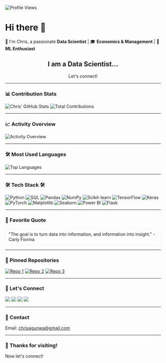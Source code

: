 ![Profile Views](https://komarev.com/ghpvc/?username=chrisagunwa&color=blue)

# Hi there 👋  
👋 I'm Chris, a passionate **Data Scientist** | 🎓 **Economics & Management** | 🤖 **ML Enthusiast**

<div align="center">
  <h2>I am a Data Scientist...</h2>
  <p>Let's connect!</p>
</div>

---

### 📊 Contribution Stats
![Chris' GitHub Stats](https://github-readme-stats.vercel.app/api?username=chrisagunwa&show_icons=true&theme=radical)
![Total Contributions](https://github-readme-stats.vercel.app/api?username=chrisagunwa&count_private=true&show_icons=true&theme=radical)

---

### 📈 Activity Overview
![Activity Overview](https://activity-graph.herokuapp.com/graph?username=chrisagunwa&theme=react-dark) <!-- Change link if necessary -->

---

### 🛠️ Most Used Languages
![Top Languages](https://github-readme-stats.vercel.app/api/top-langs/?username=chrisagunwa&layout=compact&theme=radical)

---

### 🛠️ Tech Stack 🛠️
![Python](https://img.shields.io/badge/Python-3776AB?style=flat&logo=python&logoColor=white)
![SQL](https://img.shields.io/badge/SQL-4479A1?style=flat&logo=postgresql&logoColor=white)
![Pandas](https://img.shields.io/badge/Pandas-150458?style=flat&logo=pandas&logoColor=white)
![NumPy](https://img.shields.io/badge/NumPy-013243?style=flat&logo=numpy&logoColor=white)
![Scikit-learn](https://img.shields.io/badge/scikit--learn-F7931E?style=flat&logo=scikit-learn&logoColor=white)
![TensorFlow](https://img.shields.io/badge/TensorFlow-FF6F20?style=flat&logo=tensorflow&logoColor=white)
![Keras](https://img.shields.io/badge/Keras-D00000?style=flat&logo=keras&logoColor=white)
![PyTorch](https://img.shields.io/badge/PyTorch-EE4C2C?style=flat&logo=pytorch&logoColor=white)
![Matplotlib](https://img.shields.io/badge/Matplotlib-003B57?style=flat&logo=matplotlib&logoColor=white)
![Seaborn](https://img.shields.io/badge/Seaborn-30A9DE?style=flat&logo=seaborn&logoColor=white)
![Power BI](https://img.shields.io/badge/Power_BI-F2C94C?style=flat&logo=powerbi&logoColor=black)
![Flask](https://img.shields.io/badge/Flask-000000?style=flat&logo=flask&logoColor=white)

---

### 💬 Favorite Quote
<div style="border: 1px solid #eee; padding: 10px; border-radius: 5px;">
  "The goal is to turn data into information, and information into insight." - Carly Fiorina
</div>

---

### 📂 Pinned Repositories
[![Repo 1](https://github-readme-stats.vercel.app/api/pin/?username=chrisagunwa&repo=repo1)](https://github.com/chrisagunwa/repo1)  <!-- Replace with your repo -->
[![Repo 2](https://github-readme-stats.vercel.app/api/pin/?username=chrisagunwa&repo=repo2)](https://github.com/chrisagunwa/repo2)  <!-- Replace with your repo -->
[![Repo 3](https://github-readme-stats.vercel.app/api/pin/?username=chrisagunwa&repo=repo3)](https://github.com/chrisagunwa/repo3)  <!-- Replace with your repo -->

---

### 🔗 Let's Connect
<div>
  <a href="https://www.linkedin.com/in/christian-agunwa"><img src="https://img.icons8.com/ios-filled/50/000000/linkedin-circled.png"/></a>
  <a href="https://www.facebook.com/ejikemeagunwa"><img src="https://img.icons8.com/ios-filled/50/000000/facebook-new.png"/></a>
  <a href="https://x.com/KemeAgunwa"><img src="https://img.icons8.com/ios-filled/50/000000/twitter-circled.png"/></a>
  <a href="https://bit.ly/ejikemeuwa"><img src="https://img.icons8.com/ios-filled/50/000000/globe.png"/></a>
</div>

---

### 📧 Contact
Email: [chrisagunwa@gmail.com](mailto:chrisagunwa@gmail.com)

---

### 🙏 Thanks for visiting!
Now let's connect!
